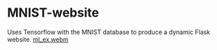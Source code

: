 # MNIST-website
Uses Tensorflow with the MNIST database to produce a dynamic Flask website.
[ml_ex.webm](https://github.com/hcm444/MNIST-website/assets/32826270/437694e1-7021-4260-811c-afae89cb468e)
